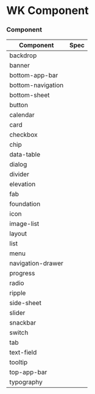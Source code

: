 # WK Component

### Component
Component | Spec
--- | ---
backdrop | 
banner | 
bottom-app-bar | 
bottom-navigation | 
bottom-sheet | 
button | 
calendar | 
card | 
checkbox | 
chip | 
data-table | 
dialog | 
divider | 
elevation | 
fab | 
foundation | 
icon | 
image-list | 
layout | 
list | 
menu | 
navigation-drawer | 
progress | 
radio | 
ripple | 
side-sheet | 
slider | 
snackbar | 
switch | 
tab | 
text-field | 
tooltip | 
top-app-bar | 
typography | 